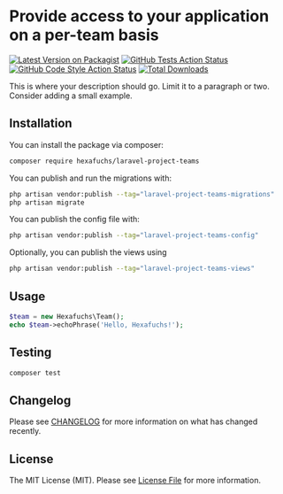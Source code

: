 # Provide access to your application on a per-team basis

[![Latest Version on Packagist](https://img.shields.io/packagist/v/hexafuchs/laravel-project-teams.svg?style=flat-square)](https://packagist.org/packages/hexafuchs/laravel-project-teams)
[![GitHub Tests Action Status](https://img.shields.io/github/actions/workflow/status/hexafuchs/laravel-project-teams/run-tests.yml?branch=main&label=tests&style=flat-square)](https://github.com/hexafuchs/laravel-project-teams/actions?query=workflow%3Arun-tests+branch%3Amain)
[![GitHub Code Style Action Status](https://img.shields.io/github/actions/workflow/status/hexafuchs/laravel-project-teams/fix-php-code-style-issues.yml?branch=main&label=code%20style&style=flat-square)](https://github.com/hexafuchs/laravel-project-teams/actions?query=workflow%3A"Fix+PHP+code+style+issues"+branch%3Amain)
[![Total Downloads](https://img.shields.io/packagist/dt/hexafuchs/laravel-project-teams.svg?style=flat-square)](https://packagist.org/packages/hexafuchs/laravel-project-teams)

This is where your description should go. Limit it to a paragraph or two. Consider adding a small example.

## Installation

You can install the package via composer:

```bash
composer require hexafuchs/laravel-project-teams
```

You can publish and run the migrations with:

```bash
php artisan vendor:publish --tag="laravel-project-teams-migrations"
php artisan migrate
```

You can publish the config file with:

```bash
php artisan vendor:publish --tag="laravel-project-teams-config"
```

Optionally, you can publish the views using

```bash
php artisan vendor:publish --tag="laravel-project-teams-views"
```

## Usage

```php
$team = new Hexafuchs\Team();
echo $team->echoPhrase('Hello, Hexafuchs!');
```

## Testing

```bash
composer test
```

## Changelog

Please see [CHANGELOG](CHANGELOG.md) for more information on what has changed recently.

## License

The MIT License (MIT). Please see [License File](LICENSE.md) for more information.
